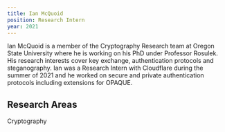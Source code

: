 ```yaml
---
title: Ian McQuoid
position: Research Intern
year: 2021
---
```

Ian McQuoid is a member of the Cryptography Research team at Oregon State University where he is working on his PhD under Professor Rosulek.
His research interests cover key exchange, authentication protocols and steganography. Ian was a Research Intern with Cloudflare during the summer of 2021 and he worked on secure and private authentication protocols including extensions for OPAQUE.

## Research Areas 
Cryptography


